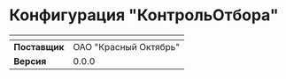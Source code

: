 # Конфигурация "КонтрольОтбора"

| <!-- -->      | <!-- -->              |
|:--------------|:----------------------|
| __Поставщик__ | ОАО "Красный Октябрь" |
| __Версия__    | 0.0.0                 |